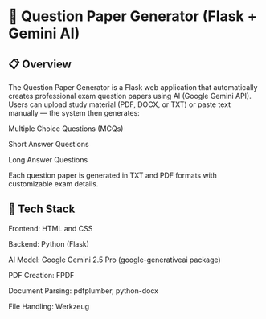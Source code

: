 <h1>🧠 Question Paper Generator (Flask + Gemini AI)</h1>
<h2>📋 Overview</h2>

The Question Paper Generator is a Flask web application that automatically creates professional exam question papers using AI (Google Gemini API).
Users can upload study material (PDF, DOCX, or TXT) or paste text manually — the system then generates:

Multiple Choice Questions (MCQs)

Short Answer Questions

Long Answer Questions

Each question paper is generated in TXT and PDF formats with customizable exam details.

<h2>🧩 Tech Stack</h2>

Frontend: HTML and CSS

Backend: Python (Flask)

AI Model: Google Gemini 2.5 Pro (google-generativeai package)

PDF Creation: FPDF

Document Parsing: pdfplumber, python-docx

File Handling: Werkzeug
